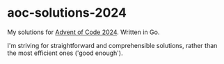 # aoc-solutions-2024
My solutions for [Advent of Code 2024](https://adventofcode.com). Written in Go.

I'm striving for straightforward and comprehensible solutions, rather than the most efficient ones ('good enough').